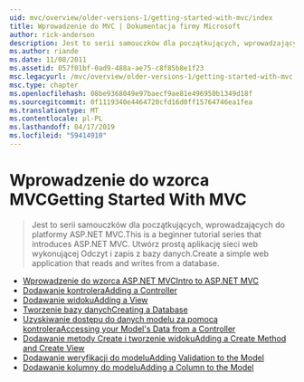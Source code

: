 ```yaml
---
uid: mvc/overview/older-versions-1/getting-started-with-mvc/index
title: Wprowadzenie do MVC | Dokumentacja firmy Microsoft
author: rick-anderson
description: Jest to serii samouczków dla początkujących, wprowadzających do platformy ASP.NET MVC. Utwórz prostą aplikację sieci web wykonującej Odczyt i zapis z bazy danych.
ms.author: riande
ms.date: 11/08/2011
ms.assetid: 057f01bf-0ad9-488a-ae75-c8f85b8e1f23
msc.legacyurl: /mvc/overview/older-versions-1/getting-started-with-mvc
msc.type: chapter
ms.openlocfilehash: 08be9368049e97baecf9ae81e496950b1349d18f
ms.sourcegitcommit: 0f1119340e4464720cfd16d0ff15764746ea1fea
ms.translationtype: MT
ms.contentlocale: pl-PL
ms.lasthandoff: 04/17/2019
ms.locfileid: "59414910"
---
```

# <a name="getting-started-with-mvc"></a><span data-ttu-id="a9800-104">Wprowadzenie do wzorca MVC</span><span class="sxs-lookup"><span data-stu-id="a9800-104">Getting Started With MVC</span></span>

> <span data-ttu-id="a9800-105">Jest to serii samouczków dla początkujących, wprowadzających do platformy ASP.NET MVC.</span><span class="sxs-lookup"><span data-stu-id="a9800-105">This is a beginner tutorial series that introduces ASP.NET MVC.</span></span> <span data-ttu-id="a9800-106">Utwórz prostą aplikację sieci web wykonującej Odczyt i zapis z bazy danych.</span><span class="sxs-lookup"><span data-stu-id="a9800-106">Create a simple web application that reads and writes from a database.</span></span>


- [<span data-ttu-id="a9800-107">Wprowadzenie do wzorca ASP.NET MVC</span><span class="sxs-lookup"><span data-stu-id="a9800-107">Intro to ASP.NET MVC</span></span>](getting-started-with-mvc-part1.md)
- [<span data-ttu-id="a9800-108">Dodawanie kontrolera</span><span class="sxs-lookup"><span data-stu-id="a9800-108">Adding a Controller</span></span>](getting-started-with-mvc-part2.md)
- [<span data-ttu-id="a9800-109">Dodawanie widoku</span><span class="sxs-lookup"><span data-stu-id="a9800-109">Adding a View</span></span>](getting-started-with-mvc-part3.md)
- [<span data-ttu-id="a9800-110">Tworzenie bazy danych</span><span class="sxs-lookup"><span data-stu-id="a9800-110">Creating a Database</span></span>](getting-started-with-mvc-part4.md)
- [<span data-ttu-id="a9800-111">Uzyskiwanie dostępu do danych modelu za pomocą kontrolera</span><span class="sxs-lookup"><span data-stu-id="a9800-111">Accessing your Model's Data from a Controller</span></span>](getting-started-with-mvc-part5.md)
- [<span data-ttu-id="a9800-112">Dodawanie metody Create i tworzenie widoku</span><span class="sxs-lookup"><span data-stu-id="a9800-112">Adding a Create Method and Create View</span></span>](getting-started-with-mvc-part6.md)
- [<span data-ttu-id="a9800-113">Dodawanie weryfikacji do modelu</span><span class="sxs-lookup"><span data-stu-id="a9800-113">Adding Validation to the Model</span></span>](getting-started-with-mvc-part7.md)
- [<span data-ttu-id="a9800-114">Dodawanie kolumny do modelu</span><span class="sxs-lookup"><span data-stu-id="a9800-114">Adding a Column to the Model</span></span>](getting-started-with-mvc-part8.md)
